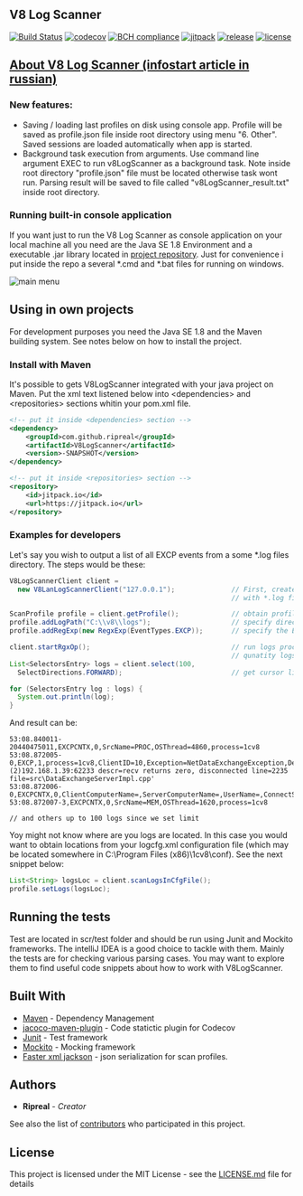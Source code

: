 ## V8 Log Scanner
[![Build Status](https://travis-ci.org/ripreal/V8LogScanner.svg?branch=master)](https://travis-ci.org/ripreal/V8LogScanner)
[![codecov](https://codecov.io/gh/ripreal/V8LogScanner/branch/master/graph/badge.svg)](https://codecov.io/gh/ripreal/V8LogScanner)
[![BCH compliance](https://bettercodehub.com/edge/badge/ripreal/V8LogScanner?branch=master)](https://bettercodehub.com/)
[![jitpack](https://jitpack.io/v/ripreal/V8LogScanner.svg)](https://jitpack.io/#ripreal/V8LogScanner)
[![release](https://img.shields.io/github/release/ripreal/v8logscanner.svg)](https://github.com/ripreal/V8LogScanner/releases)
[![license](https://img.shields.io/github/license/ripreal/v8logscanner.svg)](LICENSE)



## [About V8 Log Scanner (infostart article in russian)](https://infostart.ru/public/695546/)


### New features:
- Saving / loading last profiles on disk using console app. Profile will be saved as profile.json file inside root directory using menu "6. Other". Saved sessions are loaded automatically when app is started.
- Background task execution from arguments. Use command line argument EXEC to run v8LogScanner as a background task. Note inside root directory "profile.json" file must be located otherwise task wont run. Parsing result will be saved to file called "v8LogScanner_result.txt" inside root directory.

### Running built-in console application

If you want just to run the V8 Log Scanner as console application on your local machine all you need are the Java SE 1.8 Environment and a executable .jar library located in [project repository](https://github.com/ripreal/V8LogScanner/tree/master/v8LogScanner_release). Just for convenience i put inside the repo a several *.cmd and *.bat files for running on windows.

![main menu](https://infostart.ru/upload/iblock/437/43784745e12e355fbd4efd7c10458c79.png)

## Using in own projects

For development purposes you need the Java SE 1.8  and the Maven building system. See notes below on how to install the project.

### Install with Maven

It's possible to gets V8LogScanner integrated with your java project on Maven. Put the xml text listened below into \<dependencies\> and \<repositories\> sections whitin your pom.xml file.

``` xml
<!-- put it inside <dependencies> section -->
<dependency>
    <groupId>com.github.ripreal</groupId>
    <artifactId>V8LogScanner</artifactId>
    <version>-SNAPSHOT</version>
</dependency>

<!-- put it inside <repositories> section -->
<repository>
    <id>jitpack.io</id>
    <url>https://jitpack.io</url>
</repository>
```

### Examples for developers 

Let's say you wish to output a list of all EXCP events from a some \*.log files directory. The steps would be these:

``` java
V8LogScannerClient client =
  new V8LanLogScannerClient("127.0.0.1");              // First, create client containing IP for computer 
                                                       // with *.log files

ScanProfile profile = client.getProfile();             // obtain profile with scan settings
profile.addLogPath("C:\\v8\\logs");                    // specify directory with *.log files to scan 
profile.addRegExp(new RegxExp(EventTypes.EXCP));       // specify the EXCP events to seek inside each of *.log file

client.startRgxOp();                                   // run logs processing. It may takes a time depends on size and
                                                       // qunatity logs on scanning computer
List<SelectorsEntry> logs = client.select(100,         
  SelectDirections.FORWARD);                           // get cursor list with first top 100 results                            

for (SelectorsEntry log : logs) {
  System.out.println(log);
}
```
And result can be:
```
53:08.840011-20440475011,EXCPCNTX,0,SrcName=PROC,OSThread=4860,process=1cv8
53:08.872005-0,EXCP,1,process=1cv8,ClientID=10,Exception=NetDataExchangeException,Descr='server_addr=(2)192.168.1.39:62233 descr=recv returns zero, disconnected line=2235 file=src\DataExchangeServerImpl.cpp'
53:08.872006-0,EXCPCNTX,0,ClientComputerName=,ServerComputerName=,UserName=,ConnectString=
53:08.872007-3,EXCPCNTX,0,SrcName=MEM,OSThread=1620,process=1cv8

// and others up to 100 logs since we set limit   
```
Yoy might not know where are you logs are located. In this case you would want to obtain locations from your logcfg.xml configuration file (which may be located somewhere in C:\Program Files (x86)\1cv8\conf).  See the next snippet below:  
``` java
List<String> logsLoc = client.scanLogsInCfgFile();
profile.setLogs(logsLoc);    
```
    
## Running the tests

Test are located in scr/test folder and should be run using Junit and Mockito frameworks. The intelliJ IDEA is a good choice to tackle with them. Mainly the tests are for checking various parsing cases. You may want to explore them to find useful code snippets about how to work with V8LogScanner.

## Built With

* [Maven](https://maven.apache.org/) - Dependency Management
* [jacoco-maven-plugin](https://github.com/jacoco/jacoco/tree/master/jacoco-maven-plugin) - Code statictic plugin for Codecov 
* [Junit](http://junit.org/junit5/) - Test framework
* [Mockito](http://site.mockito.org/) - Mocking framework
* [Faster xml jackson](https://github.com/FasterXML/jackson) - json serialization for scan profiles.
## Authors

* **Ripreal** - *Creator*

See also the list of [contributors](https://github.com/ripreal/V8LogScanner/graphs/contributors) who participated in this project.

## License

This project is licensed under the MIT License - see the [LICENSE.md](LICENSE.md) file for details
